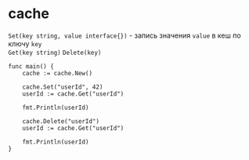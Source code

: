 # cache

`Set(key string, value interface{})` - запись значения `value` в кеш по ключу `key` </br>
`Get(key string)`
`Delete(key)`


    func main() {
        cache := cache.New()

        cache.Set("userId", 42)
        userId := cache.Get("userId")

        fmt.Println(userId)

        cache.Delete("userId")
        userId := cache.Get("userId")

        fmt.Println(userId)
    }